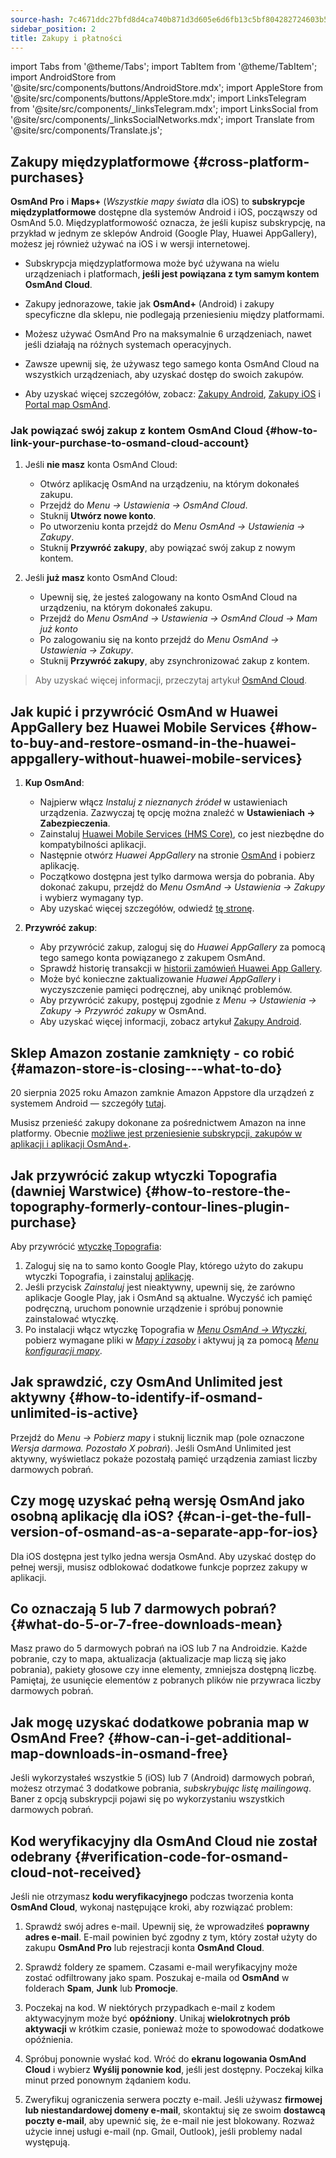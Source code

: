 ```yaml
---
source-hash: 7c4671ddc27bfd8d4ca740b871d3d605e6d6fb13c5bf804282724603b5068740
sidebar_position: 2
title: Zakupy i płatności
---
```

import Tabs from '@theme/Tabs';
import TabItem from '@theme/TabItem';
import AndroidStore from '@site/src/components/buttons/AndroidStore.mdx';
import AppleStore from '@site/src/components/buttons/AppleStore.mdx';
import LinksTelegram from '@site/src/components/_linksTelegram.mdx';
import LinksSocial from '@site/src/components/_linksSocialNetworks.mdx';
import Translate from '@site/src/components/Translate.js';



## Zakupy międzyplatformowe {#cross-platform-purchases}

**OsmAnd Pro** i **Maps+** (*Wszystkie mapy świata* dla iOS) to **subskrypcje międzyplatformowe** dostępne dla systemów Android i iOS, począwszy od OsmAnd 5.0. Międzyplatformowość oznacza, że jeśli kupisz subskrypcję, na przykład w jednym ze sklepów Android (Google Play, Huawei AppGallery), możesz jej również używać na iOS i w wersji internetowej.

- Subskrypcja międzyplatformowa może być używana na wielu urządzeniach i platformach, **jeśli jest powiązana z tym samym kontem OsmAnd Cloud**.

- Zakupy jednorazowe, takie jak **OsmAnd+** (Android) i zakupy specyficzne dla sklepu, nie podlegają przeniesieniu między platformami.

- Możesz używać OsmAnd Pro na maksymalnie 6 urządzeniach, nawet jeśli działają na różnych systemach operacyjnych.

- Zawsze upewnij się, że używasz tego samego konta OsmAnd Cloud na wszystkich urządzeniach, aby uzyskać dostęp do swoich zakupów.

- Aby uzyskać więcej szczegółów, zobacz: [Zakupy Android](../purchases/android.md), [Zakupy iOS](../purchases/ios.md) i [Portal map OsmAnd](https://www.osmand.net/map).


### Jak powiązać swój zakup z kontem OsmAnd Cloud {#how-to-link-your-purchase-to-osmand-cloud-account}

1. Jeśli **nie masz** konta OsmAnd Cloud:

    - Otwórz aplikację OsmAnd na urządzeniu, na którym dokonałeś zakupu.
    - Przejdź do *Menu → Ustawienia → OsmAnd Cloud*.
    - Stuknij **Utwórz nowe konto**.
    - Po utworzeniu konta przejdź do *Menu OsmAnd → Ustawienia → Zakupy*.
    - Stuknij **Przywróć zakupy**, aby powiązać swój zakup z nowym kontem.

2. Jeśli **już masz** konto OsmAnd Cloud:

    - Upewnij się, że jesteś zalogowany na konto OsmAnd Cloud na urządzeniu, na którym dokonałeś zakupu.
    - Przejdź do *Menu OsmAnd → Ustawienia → OsmAnd Cloud → Mam już konto*
    - Po zalogowaniu się na konto przejdź do *Menu OsmAnd → Ustawienia → Zakupy*.
    - Stuknij **Przywróć zakupy**, aby zsynchronizować zakup z kontem.


> Aby uzyskać więcej informacji, przeczytaj artykuł [OsmAnd Cloud](../personal/osmand-cloud.md#cross-platform).


## Jak kupić i przywrócić OsmAnd w Huawei AppGallery bez Huawei Mobile Services {#how-to-buy-and-restore-osmand-in-the-huawei-appgallery-without-huawei-mobile-services}

1. **Kup OsmAnd**:
   - Najpierw włącz *Instaluj z nieznanych źródeł* w ustawieniach urządzenia. Zazwyczaj tę opcję można znaleźć w **Ustawieniach → Zabezpieczenia**.
   - Zainstaluj [Huawei Mobile Services (HMS Core)](https://consumer.huawei.com/za/community/details/Download-the-latest-Huawei-HMS-Core-APK-5-3-0-312/topicId-142217/), co jest niezbędne do kompatybilności aplikacji.
   - Następnie otwórz *Huawei AppGallery* na stronie [OsmAnd](https://appgallery.huawei.com/#/app/C101486545) i pobierz aplikację.
   - Początkowo dostępna jest tylko darmowa wersja do pobrania. Aby dokonać zakupu, przejdź do *Menu OsmAnd → Ustawienia → Zakupy* i wybierz wymagany typ.
   - Aby uzyskać więcej szczegółów, odwiedź [tę stronę](https://osmand.net/docs/user/purchases/android#install-application).

2. **Przywróć zakup**:
   - Aby przywrócić zakup, zaloguj się do *Huawei AppGallery* za pomocą tego samego konta powiązanego z zakupem OsmAnd.
   - Sprawdź historię transakcji w [historii zamówień Huawei App Gallery](https://consumer.huawei.com/en/support/content/en-us00694318/).
   - Może być konieczne zaktualizowanie *Huawei AppGallery* i wyczyszczenie pamięci podręcznej, aby uniknąć problemów.
   - Aby przywrócić zakupy, postępuj zgodnie z *Menu → Ustawienia → Zakupy → Przywróć zakupy* w OsmAnd.
   - Aby uzyskać więcej informacji, zobacz artykuł [Zakupy Android](https://osmand.net/docs/user/purchases/android#restore-subscription--in-app).

<!--
- Instructions for setting up Huawei Mobile Services.
- How to buy OsmAnd without HMS Core.
- Restore purchases in the Huawei AppGallery.
-->

## Sklep Amazon zostanie zamknięty - co robić {#amazon-store-is-closing---what-to-do}

20 sierpnia 2025 roku Amazon zamknie Amazon Appstore dla urządzeń z systemem Android — szczegóły [tutaj](https://developer.amazon.com/apps-and-games/blogs/2025/02/upcoming-changes-to-amazon-appstore-for-android-devices-and-coins-program).

Musisz przenieść zakupy dokonane za pośrednictwem Amazon na inne platformy.
Obecnie [możliwe jest przeniesienie subskrypcji, zakupów w aplikacji i aplikacji OsmAnd+](../purchases/cross.md).



## Jak przywrócić zakup wtyczki Topografia (dawniej Warstwice) {#how-to-restore-the-topography-formerly-contour-lines-plugin-purchase}

Aby przywrócić [wtyczkę Topografia](https://play.google.com/store/apps/details?id=net.osmand.srtmPlugin.paid):

1. Zaloguj się na to samo konto Google Play, którego użyto do zakupu wtyczki Topografia, i zainstaluj [aplikację](https://play.google.com/store/apps/details?id=net.osmand.srtmPlugin.paid).
2. Jeśli przycisk *Zainstaluj* jest nieaktywny, upewnij się, że zarówno aplikacje Google Play, jak i OsmAnd są aktualne. Wyczyść ich pamięć podręczną, uruchom ponownie urządzenie i spróbuj ponownie zainstalować wtyczkę.
3. Po instalacji włącz wtyczkę Topografia w *[Menu OsmAnd → Wtyczki](../plugins/topography.md)*, pobierz wymagane pliki w *[Mapy i zasoby](../start-with/download-maps.md#maps-and-resources)* i aktywuj ją za pomocą *[Menu konfiguracji mapy](../map/configure-map-menu.md)*.


## Jak sprawdzić, czy OsmAnd Unlimited jest aktywny {#how-to-identify-if-osmand-unlimited-is-active}

Przejdź do *Menu → Pobierz mapy* i stuknij licznik map (pole oznaczone *Wersja darmowa. Pozostało X pobrań*). Jeśli OsmAnd Unlimited jest aktywny, wyświetlacz pokaże pozostałą pamięć urządzenia zamiast liczby darmowych pobrań.


## Czy mogę uzyskać pełną wersję OsmAnd jako osobną aplikację dla iOS? {#can-i-get-the-full-version-of-osmand-as-a-separate-app-for-ios}

Dla iOS dostępna jest tylko jedna wersja OsmAnd. Aby uzyskać dostęp do pełnej wersji, musisz odblokować dodatkowe funkcje poprzez zakupy w aplikacji.


## Co oznaczają 5 lub 7 darmowych pobrań? {#what-do-5-or-7-free-downloads-mean}

Masz prawo do 5 darmowych pobrań na iOS lub 7 na Androidzie. Każde pobranie, czy to mapa, aktualizacja (aktualizacje map liczą się jako pobrania), pakiety głosowe czy inne elementy, zmniejsza dostępną liczbę. Pamiętaj, że usunięcie elementów z pobranych plików nie przywraca liczby darmowych pobrań.


## Jak mogę uzyskać dodatkowe pobrania map w OsmAnd Free? {#how-can-i-get-additional-map-downloads-in-osmand-free}

Jeśli wykorzystałeś wszystkie 5 (iOS) lub 7 (Android) darmowych pobrań, możesz otrzymać 3 dodatkowe pobrania, *subskrybując listę mailingową*. Baner z opcją subskrypcji pojawi się po wykorzystaniu wszystkich darmowych pobrań.


## Kod weryfikacyjny dla OsmAnd Cloud nie został odebrany {#verification-code-for-osmand-cloud-not-received}

Jeśli nie otrzymasz **kodu weryfikacyjnego** podczas tworzenia konta **OsmAnd Cloud**, wykonaj następujące kroki, aby rozwiązać problem:

1. Sprawdź swój adres e-mail.
    Upewnij się, że wprowadziłeś **poprawny adres e-mail**. E-mail powinien być zgodny z tym, który został użyty do zakupu **OsmAnd Pro** lub rejestracji konta **OsmAnd Cloud**.

2. Sprawdź foldery ze spamem.
    Czasami e-mail weryfikacyjny może zostać odfiltrowany jako spam. Poszukaj e-maila od **OsmAnd** w folderach **Spam**, **Junk** lub **Promocje**.

3. Poczekaj na kod.
    W niektórych przypadkach e-mail z kodem aktywacyjnym może być **opóźniony**. Unikaj **wielokrotnych prób aktywacji** w krótkim czasie, ponieważ może to spowodować dodatkowe opóźnienia.

4. Spróbuj ponownie wysłać kod.
    Wróć do **ekranu logowania OsmAnd Cloud** i wybierz **Wyślij ponownie kod**, jeśli jest dostępny. Poczekaj kilka minut przed ponownym żądaniem kodu.

5. Zweryfikuj ograniczenia serwera poczty e-mail.
    Jeśli używasz **firmowej lub niestandardowej domeny e-mail**, skontaktuj się ze swoim **dostawcą poczty e-mail**, aby upewnić się, że e-mail nie jest blokowany. Rozważ użycie innej usługi e-mail (np. Gmail, Outlook), jeśli problemy nadal występują.

<!--
## Purchases & Payments {#purchases--payments}

- Purchase Not Showing
- Purchase Not Restoring
- Payment Issues
- Refund Policy
- Step-by-step solutions to problems with purchases.
- Instructions for clearing the cache of Google Play, Huawei AppGallery.
- What to do if the purchase does not appear or the transaction fails.
- Purchase not showing up - recommendations on how to check your account and restore your purchases.
- Payment issues - instructions for contacting Google Play Support in case of paymentissues.


## FAQ {#faq}

- Can I transfer a purchase between Android and iOS?
- Can I use a purchase on multiple devices?
- Why does the purchase not appear?
- Where can I find payment details?
- Can I transfer OsmAnd+ between Android and iOS?
- How can I restore purchases after reinstalling the app?
- What is OsmAnd Pro and what are its advantages?
- Can I activate my subscription without Google Play?
- Can I share my purchase with my family?
- How do I transfer OsmAnd+ to another phone?
- Why doesn't my purchase appear after reinstalling?
- Why can't I resume my purchase?
- How do I know if my subscription is active?
- Can I use one purchase on multiple devices?
- Can I buy OsmAnd without Google Play?
- Where can I find my payment details?
-->